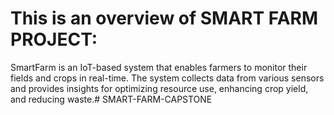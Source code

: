 # This is an overview of SMART FARM PROJECT:
SmartFarm is an IoT-based system that enables farmers to monitor their fields and crops in real-time. The system collects data from various sensors and provides insights for optimizing resource use, enhancing crop yield, and reducing waste.# SMART-FARM-CAPSTONE
